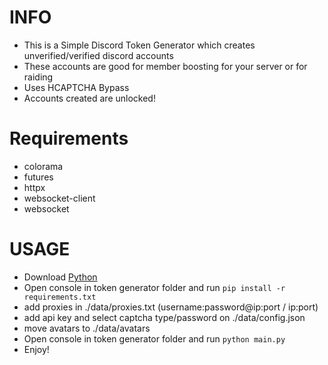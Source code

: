 # INFO
- This is a Simple Discord Token Generator which creates unverified/verified discord accounts 
- These accounts are good for member boosting for your server or for raiding
- Uses HCAPTCHA Bypass
- Accounts created are unlocked!

# Requirements
- colorama
- futures
- httpx
- websocket-client
- websocket

# USAGE
- Download [Python](https://www.python.org/ftp/python/3.9.13/python-3.9.13-amd64.exe)
- Open console in token generator folder and run `pip install -r requirements.txt`
- add proxies in ./data/proxies.txt (username:password@ip:port / ip:port)
- add api key and select captcha type/password on ./data/config.json
- move avatars to ./data/avatars
- Open console in token generator folder and run `python main.py`
- Enjoy!
